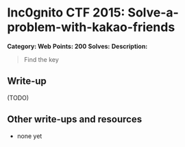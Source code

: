 # Inc0gnito CTF 2015: Solve-a-problem-with-kakao-friends

**Category: Web** 
**Points: 200** 
**Solves:** 
**Description:**

> Find the key


## Write-up

(TODO)

## Other write-ups and resources

* none yet
